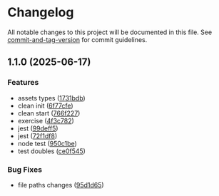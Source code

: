 # Changelog

All notable changes to this project will be documented in this file. See [commit-and-tag-version](https://github.com/absolute-version/commit-and-tag-version) for commit guidelines.

## 1.1.0 (2025-06-17)


### Features

* assets types ([1731bdb](https://github.com/TrainingITCourses/softtek_testing_ed1/commit/1731bdbfd6f8d4c14c22cd2e66687b6d65cc0332))
* clean init ([6f77cfe](https://github.com/TrainingITCourses/softtek_testing_ed1/commit/6f77cfe9be227da535897ce1082864b09421e943))
* clean start ([766f227](https://github.com/TrainingITCourses/softtek_testing_ed1/commit/766f227367ae8aaffcdeae3563285ca73dfbf8ab))
* exercise ([4f3c782](https://github.com/TrainingITCourses/softtek_testing_ed1/commit/4f3c782f905fb5191a4d876a2f20b8d0b545ba8f))
* jest ([99deff5](https://github.com/TrainingITCourses/softtek_testing_ed1/commit/99deff53c6de809b79d83a68e42327e2363dea6a))
* jest ([72f1df8](https://github.com/TrainingITCourses/softtek_testing_ed1/commit/72f1df80cf9ae8b7475d5520767eb6d59ae2cc08))
* node test ([950c1be](https://github.com/TrainingITCourses/softtek_testing_ed1/commit/950c1be454eb21014bb577766379cdf3d62b35b1))
* test doubles ([ce0f545](https://github.com/TrainingITCourses/softtek_testing_ed1/commit/ce0f545b5b5c7d57a7c89b107c423fb916f0c169))


### Bug Fixes

* file paths changes ([95d1d65](https://github.com/TrainingITCourses/softtek_testing_ed1/commit/95d1d65683743c738f4aee65a5d59ea644255c7e))
